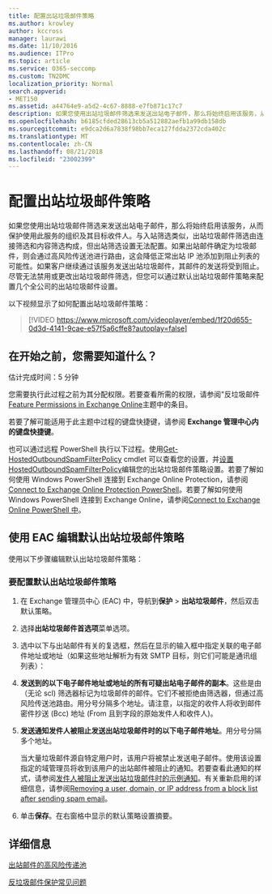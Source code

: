 ```yaml
---
title: 配置出站垃圾邮件策略
ms.author: krowley
author: kccross
manager: laurawi
ms.date: 11/10/2016
ms.audience: ITPro
ms.topic: article
ms.service: O365-seccomp
ms.custom: TN2DMC
localization_priority: Normal
search.appverid:
- MET150
ms.assetid: a44764e9-a5d2-4c67-8888-e7fb871c17c7
description: 如果您使用出站垃圾邮件筛选来发送出站电子邮件，那么将始终启用该服务，从而保护使用此服务的组织及其目标收件人。
ms.openlocfilehash: b6185cfded28613cb5a512882aefb1a99db158db
ms.sourcegitcommit: e9dca2d6a7838f98bb7eca127fdda2372cda402c
ms.translationtype: MT
ms.contentlocale: zh-CN
ms.lasthandoff: 08/21/2018
ms.locfileid: "23002399"
---
```

# <a name="configure-the-outbound-spam-policy"></a>配置出站垃圾邮件策略

如果您使用出站垃圾邮件筛选来发送出站电子邮件，那么将始终启用该服务，从而保护使用此服务的组织及其目标收件人。与入站筛选类似，出站垃圾邮件筛选由连接筛选和内容筛选构成，但出站筛选设置无法配置。如果出站邮件确定为垃圾邮件，则会通过高风险传送池进行路由，这会降低正常出站 IP 池添加到阻止列表的可能性。如果客户继续通过该服务发送出站垃圾邮件，其邮件的发送将受到阻止。尽管无法禁用或更改出站垃圾邮件筛选，但您可以通过默认出站垃圾邮件策略来配置几个全公司的出站垃圾邮件设置。 
  
以下视频显示了如何配置出站垃圾邮件策略：
  
> [!VIDEO https://www.microsoft.com/videoplayer/embed/1f20d655-0d3d-4141-9cae-e57f5a6cffe8?autoplay=false]
  
## <a name="what-do-you-need-to-know-before-you-begin"></a>在开始之前，您需要知道什么？
<a name="sectionSection0"> </a>

估计完成时间：5 分钟
  
您需要执行此过程之前为其分配权限。若要查看所需的权限，请参阅"反垃圾邮件[Feature Permissions in Exchange Online](http://technet.microsoft.com/library/15073ce1-0917-403b-8839-02a2ebc96e16.aspx)主题中的条目。 
  
若要了解可能适用于此主题中过程的键盘快捷键，请参阅 **Exchange 管理中心内的键盘快捷键**。
  
也可以通过远程 PowerShell 执行以下过程。使用[Get-HostedOutboundSpamFilterPolicy](http://technet.microsoft.com/library/8f15c83c-c10a-4d9d-b135-35321430bdc2.aspx) cmdlet 可以查看您的设置，并[设置 HostedOutboundSpamFilterPolicy](http://technet.microsoft.com/library/665d1b04-d4b5-4a0e-811a-4e37096ccbfd.aspx)编辑您的出站垃圾邮件策略设置。若要了解如何使用 Windows PowerShell 连接到 Exchange Online Protection，请参阅[Connect to Exchange Online Protection PowerShell](https://go.microsoft.com/fwlink/p/?linkid=627290)。若要了解如何使用 Windows PowerShell 连接到 Exchange Online，请参阅[Connect to Exchange Online PowerShell 中](https://go.microsoft.com/fwlink/p/?linkid=396554)。
  
## <a name="use-the-eac-to-edit-the-default-outbound-spam-policy"></a>使用 EAC 编辑默认出站垃圾邮件策略
<a name="sectionSection1"> </a>

使用以下步骤编辑默认出站垃圾邮件策略：
  
### <a name="to-configure-the-default-outbound-spam-policy"></a>要配置默认出站垃圾邮件策略

1. 在 Exchange 管理员中心 (EAC) 中，导航到**保护** \> **出站垃圾邮件**，然后双击默认策略。
    
2. 选择**出站垃圾邮件首选项**菜单选项。 
    
3. 选中以下与出站邮件有关的复选框，然后在显示的输入框中指定关联的电子邮件地址或地址（如果这些地址解析为有效 SMTP 目标，则它们可能是通讯组列表）：
    
1. **发送到的以下电子邮件地址或地址的所有可疑出站电子邮件的副本**。这些是由 （无论 scl) 筛选器标记为垃圾邮件的邮件。它们不被拒绝由筛选器，但通过高风险传送池路由。用分号分隔多个地址。请注意，以指定的收件人将收到邮件密件抄送 (Bcc) 地址 (From 且到字段的原始发件人和收件人)。
    
2. **发送通知发件人被阻止发送出站垃圾邮件时的以下电子邮件地址**。用分号分隔多个地址。
    
    当大量垃圾邮件源自特定用户时，该用户将被禁止发送电子邮件。使用该设置指定的域管理员将收到该用户的出站邮件被阻止的通知。若要查看此通知的样式，请参阅[发件人被阻止发送出站垃圾邮件时的示例通知](sample-notification-when-a-sender-is-blocked-sending-outbound-spam.md)。有关重新启用的详细信息，请参阅[Removing a user, domain, or IP address from a block list after sending spam email](http://technet.microsoft.com/library/712cfcc1-31e8-4e51-8561-b64258a8f1e5.aspx)。
    
4. 单击**保存**。在右窗格中显示的默认策略设置摘要。
    
## <a name="for-more-information"></a>详细信息
<a name="sectionSection2"> </a>

[出站邮件的高风险传递池](high-risk-delivery-pool-for-outbound-messages.md)
  
[反垃圾邮件保护常见问题](anti-spam-protection-faq.md)
  

